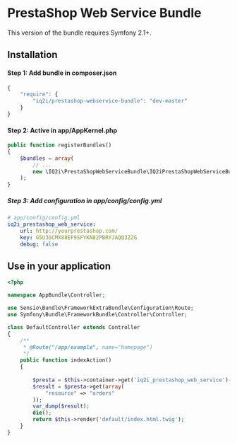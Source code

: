 PrestaShop Web Service Bundle
==================================

This version of the bundle requires Symfony 2.1+.

## Installation

#### Step 1: Add bundle in composer.json

```js
{
    "require": {
        "iq2i/prestashop-webservice-bundle": "dev-master"
    }
}
```

#### Step 2: Active in app/AppKernel.php

``` php
public function registerBundles()
{
    $bundles = array(
        // ...
        new \IQ2i\PrestaShopWebServiceBundle\IQ2iPrestaShopWebServiceBundle(),
    );
}
```

##### Step 3: Add configuration in app/config/config.yml

``` yaml
# app/config/config.yml
iq2i_prestashop_web_service:
    url: http://yourprestashop.com/
    key: G5U3GCMX88EF9SFYKN82PBRYJAQQ3Z2G
    debug: false
```

## Use in your application

``` php
<?php

namespace AppBundle\Controller;

use Sensio\Bundle\FrameworkExtraBundle\Configuration\Route;
use Symfony\Bundle\FrameworkBundle\Controller\Controller;

class DefaultController extends Controller
{
    /**
     * @Route("/app/example", name="homepage")
     */
    public function indexAction()
    {
        
        $presta = $this->container->get('iq2i_prestashop_web_service')->getInstance();
        $result = $presta->get(array(
            "resource" => "orders"
        ));
        var_dump($result);
        die();
        return $this->render('default/index.html.twig');
    }
}
```